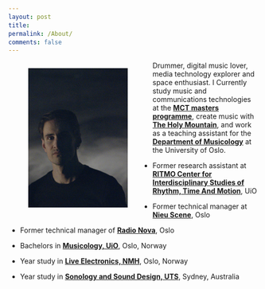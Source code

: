 ```yaml
---
layout: post
title:
permalink: /About/
comments: false
---
```


<figure style="float: left; margin-right: 50px;">
   <img src="/assets/img/portrett.jpg" alt="Aleksander Tidemann"
   title="Aleksander Tidemann" width="200"/>
   <figcaption></figcaption>
</figure>

Drummer, digital music lover, media technology explorer and space enthusiast. I Currently study music and communications technologies at the [**MCT masters programme**](https://mct-master.github.io/), create music with [**The Holy Mountain**](https://www.theholymountain.net/), and work as a teaching assistant for the [**Department of Musicology**](https://www.hf.uio.no/imv/english/) at the University of Oslo.

* Former research assistant at [**RITMO Center for Interdisciplinary Studies of Rhythm, Time And Motion**](https://www.uio.no/ritmo/english/), UiO
* Former technical manager at [**Nieu Scene**](https://nieuscene.no/), Oslo
* Former technical manager of [**Radio Nova**](https://radionova.no/), Oslo


* Bachelors in [**Musicology, UiO**](https://www.hf.uio.no/imv/english/), Oslo, Norway
* Year study in [**Live Electronics, NMH**](https://nmh.no/studier/videreutdanning/live_electronics_musikkteknologi_for_utovere), Oslo, Norway
* Year study in [**Sonology and Sound Design, UTS**](https://www.uts.edu.au/future-students/find-a-course/bachelor-music-and-sound-design), Sydney, Australia
